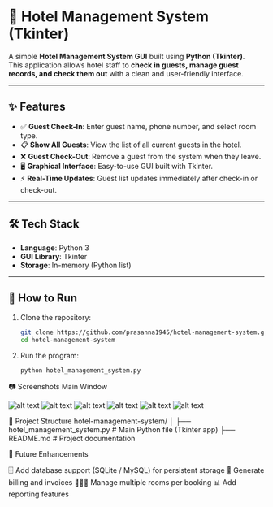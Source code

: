 # 🏨 Hotel Management System (Tkinter)

A simple **Hotel Management System GUI** built using **Python (Tkinter)**.  
This application allows hotel staff to **check in guests, manage guest records, and check them out** with a clean and user-friendly interface.

---

## ✨ Features

- ✅ **Guest Check-In**: Enter guest name, phone number, and select room type.  
- 📋 **Show All Guests**: View the list of all current guests in the hotel.  
- ❌ **Guest Check-Out**: Remove a guest from the system when they leave.  
- 🖥️ **Graphical Interface**: Easy-to-use GUI built with Tkinter.  
- ⚡ **Real-Time Updates**: Guest list updates immediately after check-in or check-out.  

---

## 🛠️ Tech Stack

- **Language**: Python 3  
- **GUI Library**: Tkinter  
- **Storage**: In-memory (Python list)  

---

## 🚀 How to Run

1. Clone the repository:
   ```bash
   git clone https://github.com/prasanna1945/hotel-management-system.git
   cd hotel-management-system
2. Run the program:
    ```bash
    python hotel_management_system.py
📷 Screenshots
Main Window

![alt text](<Screenshot 2025-09-26 111102.png>)
![alt text](<Screenshot 2025-09-26 111127.png>)
![alt text](<Screenshot 2025-09-26 111151.png>)
![alt text](<Screenshot 2025-09-26 111238.png>)
![alt text](<Screenshot 2025-09-26 111307.png>)
![alt text](<Screenshot 2025-09-26 111322.png>)

📂 Project Structure
hotel-management-system/
│
├── hotel_management_system.py   # Main Python file (Tkinter app)
├── README.md                    # Project documentation

📌 Future Enhancements

🗄️ Add database support (SQLite / MySQL) for persistent storage
🧾 Generate billing and invoices
👨‍👩‍👧 Manage multiple rooms per booking
📊 Add reporting features